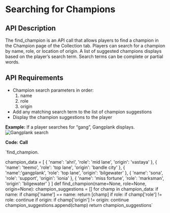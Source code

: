 # Searching for Champions

## API Description
The find_champion is an API call that allows players to find a champion in the Champion page of the Collection tab. Players can search for a champion by name, role, or location of origin. A list of suggested champions displays based on the player’s search term. Search terms can be complete or partial words.

## API Requirements
- Champion search parameters in order:
  1. name
  2. role
  3. origin
- Add any matching search term to the list of champion suggestions
- Display the champion suggestions to the player


**Example:** If a player searches for “gang”, Gangplank displays.
![Gangplank search](Collection_Champions_Search.png)

**Code:**
**Call**

`find_champion.

champion_data = [
 {
 'name': 'ahri',
 'role': 'mid lane',
 'origin': 'vastaya'
 },
 {
 'name': 'teemo',
 'role': 'top lane',
 'origin': 'bandle city'
 },
 {
 'name':'gangplank',
 'role': 'top lane',
 'origin': 'bilgewater'
 },
 {
 'name': 'sona',
 'role': 'support',
 'origin': 'ionia'
 },
 {
 'name': 'miss fortune',
 'role': 'marksman',
 'origin': 'bilgewater'
 }
]
def find_champion(name=None, role=None, origin=None):
 champion_suggestions = []
 for champ in champion_data:
 if name:
 if champ['name'] == name:
 return [champ]
 if role:
 if champ['role'] != role:
 continue
 if origin:
 if champ['origin'] != origin:
 continue
 champion_suggestions.append(champ)
 return champion_suggestions`
